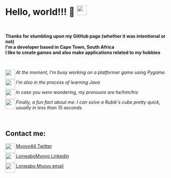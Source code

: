 # Hello, world!!! 👋 <img src="https://user-images.githubusercontent.com/57689939/222917072-c883ce58-bc06-4206-8ce6-d42bf9a81e5b.png" height="30">

<br>

**Thanks for stumbling upon my GitHub page (whether it was intentional or not)** <br>
**I'm a developer based in Cape Town, South Africa** <br>
**I like to create games and also make applications related to my hobbies**

<br>

<img src="https://user-images.githubusercontent.com/57689939/222917304-57940e94-935f-42d2-b4d6-b0bcdc7cd39f.png" height="30" align="left"> *At the moment, I'm busy working on a platformer game using Pygame.*

<img src="https://user-images.githubusercontent.com/57689939/222917296-508f07a0-ded5-4ea2-b637-d7fcd08965b5.png" height="30" align="left"> *I'm also in the process of learning Java*

<img src="https://user-images.githubusercontent.com/57689939/222917463-c6a8805a-bd9d-4345-bfc2-d3818728655b.png" height="30" align="left"> *In case you were wondering, my pronouns are he/him/his*

<img src="https://user-images.githubusercontent.com/57689939/222917506-71a784ef-526d-47f2-89b5-ceb05c5266d2.png" height="30" align="left"> *Finally, a fun fact about me: I can solve a Rubik's cube pretty quick, usually in less than 15 seconds.*

<br>

## Contact me:

<img src="https://user-images.githubusercontent.com/57689939/222947480-7a3042a1-06f8-421b-9798-65ad3be7a65c.png" height="30" align="left"> <a href="https://twitter.com/Mvovo44">Mvovo44 Twitter</a>

<img src="https://user-images.githubusercontent.com/57689939/222947509-c5a960cb-2537-424d-9922-63afed8dc671.png" height="30" align="left"> <a href="https://www.linkedin.com/in/lonwabo-mvovo/">LonwaboMvovo LinkedIn</a>

<img src="https://user-images.githubusercontent.com/57689939/222946422-ec8c42fd-9988-4600-91bb-b3d338bbea5d.png" height="30" align="left"> <a href="mailto: lonwabomvovo@gmail.com">Lonwabo Mvovo email</a>

